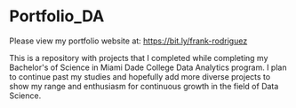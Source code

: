 # Portfolio_DA

Please view my portfolio website at: https://bit.ly/frank-rodriguez

This is a repository with projects that I completed while completing my Bachelor's of Science in Miami Dade College Data Analytics program. I plan to continue past my studies and hopefully add more diverse projects to show my range and enthusiasm for continuous growth in the field of Data Science.
